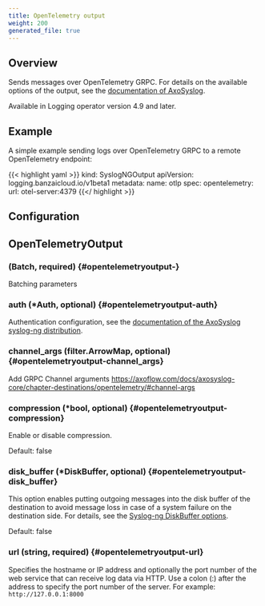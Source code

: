 ```yaml
---
title: OpenTelemetry output
weight: 200
generated_file: true
---
```


## Overview

Sends messages over OpenTelemetry GRPC. For details on the available options of the output, see the [documentation of AxoSyslog](https://axoflow.com/docs/axosyslog-core/chapter-destinations/opentelemetry/).

Available in Logging operator version 4.9 and later.

## Example

A simple example sending logs over OpenTelemetry GRPC to a remote OpenTelemetry endpoint:

{{< highlight yaml >}}
kind: SyslogNGOutput
apiVersion: logging.banzaicloud.io/v1beta1
metadata:
  name: otlp
spec:
  opentelemetry:
    url: otel-server:4379
{{</ highlight >}}



## Configuration
## OpenTelemetryOutput

###  (Batch, required) {#opentelemetryoutput-}

Batching parameters

<!-- FIXME -->


### auth (*Auth, optional) {#opentelemetryoutput-auth}

Authentication configuration, see the [documentation of the AxoSyslog syslog-ng distribution](https://axoflow.com/docs/axosyslog-core/chapter-destinations/destination-syslog-ng-otlp/#auth). 


### channel_args (filter.ArrowMap, optional) {#opentelemetryoutput-channel_args}

Add GRPC Channel arguments https://axoflow.com/docs/axosyslog-core/chapter-destinations/opentelemetry/#channel-args
<!-- FIXME -->


### compression (*bool, optional) {#opentelemetryoutput-compression}

Enable or disable compression.

Default: false

### disk_buffer (*DiskBuffer, optional) {#opentelemetryoutput-disk_buffer}

This option enables putting outgoing messages into the disk buffer of the destination to avoid message loss in case of a system failure on the destination side. For details, see the [Syslog-ng DiskBuffer options](../disk_buffer/).

Default: false

### url (string, required) {#opentelemetryoutput-url}

Specifies the hostname or IP address and optionally the port number of the web service that can receive log data via HTTP. Use a colon (:) after the address to specify the port number of the server. For example: `http://127.0.0.1:8000` 



